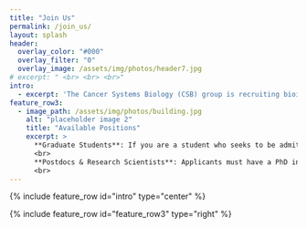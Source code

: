 ```yaml
---
title: "Join Us"
permalink: /join_us/
layout: splash
header:
  overlay_color: "#000"
  overlay_filter: "0"
  overlay_image: /assets/img/photos/header7.jpg
# excerpt: " <br> <br> <br>"
intro: 
  - excerpt: 'The Cancer Systems Biology (CSB) group is recruiting bioinformatics graduate students, postdocs, and research scientists.'
feature_row3:
  - image_path: /assets/img/photos/building.jpg
    alt: "placeholder image 2"
    title: "Available Positions"
    excerpt: >
      **Graduate Students**: If you are a student who seeks to be admitted to the graduate program at Shanghai Institute of Nutrition and Health (SINH), Chinese Academy of Sciences (CAS), please refer to https://sedu.sinh.ac.cn/. If you have already been admitted to the SINH graduate program and are interested in joining CSB, you are welcome to email Dr. Li directly (lihong01:paperclip:sinh**.**ac**.**cn). <br>
      <br>
      **Postdocs & Research Scientists**: Applicants must have a PhD in bioinformatics, computer science, statistics or other related disciplines. Strong candidates must have research background and expertise in <u>omics data analysis, machine learning, artificial intelligence or complex network</u>. We will support candidates to apply for various funding in Shanghai government, CAS or NSFC. Strong candidates should have experience mentoring and supervising research students. If you are interested in applying for a position, please contact Dr. Li by email (lihong01:paperclip:sinh**.**ac**.**cn) with your curriculum vitae and professional references attached. <br>
      <br>
---
```


{% include feature_row id="intro" type="center" %}

{% include feature_row id="feature_row3" type="right" %}